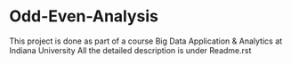 # Odd-Even-Analysis
This project is done as part of a course Big Data Application & Analytics at Indiana University
All the detailed description is under Readme.rst

